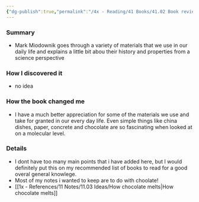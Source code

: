 ```yaml
---
{"dg-publish":true,"permalink":"/4x - Reading/41 Books/41.02 Book reviews/Stuff Matters - Exploring the Marvelous Materials That Shape Our Man-Made World - Mark Miodownik/","title":"Stuff Matters - Exploring the Marvelous Materials That Shape Our Man-Made World - Mark Miodownik","noteIcon":"","created":"2023-06-25T14:02:15.000+03:00","updated":"2024-02-14T20:17:40.576+03:00"}
---
```



### Summary
- Mark Miodownik goes through a variety of materials that we use in our daily life and explains a little bit abou their history and properties from a science perspective

### How I discovered it
- no idea

### How the book changed me
- I have a much better appreciation for some of the materials we use and take for granted in our every day life. Even simple things like china dishes, paper, concrete and chocolate are so fascinating when looked at on a molecular level.

### Details
- I dont have too many main points that i have added here, but I would definitely put this on my recommended list of books to read for a good overal general knowlege.
- Most of my notes i wanted to keep are to do with choolate!
- [[1x - References/11 Notes/11.03 Ideas/How chocolate melts\|How chocolate melts]]
